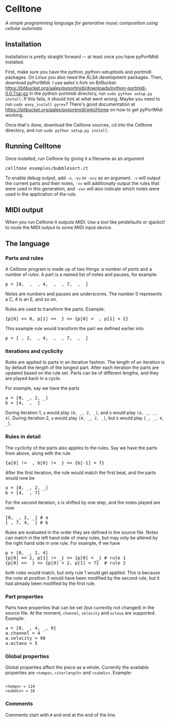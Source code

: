 Celltone
========

*A simple programming language for generative music composition using cellular automata*


Installation
------------

Installation is pretty straight forward -- at least once you have pyPortMidi installed.

First, make sure you have the python, python-setuptools and portmidi packages.
On Linux you also need the ALSA development packages. Then, download pyPortMidi. I use
aalex's fork on BitBucket: https://bitbucket.org/aalex/pyportmidi/downloads/python-portmidi-0.0.7.tar.gz
In the python-portmidi directory, run `sudo python setup.py install`. If this fails, it should hint
at what went wrong. Maybe you need to run `sudo easy_install pyrex`? 
There's good documentation at https://bitbucket.org/aalex/pyportmidi/wiki/Home
on how to get pyPortMidi working.

Once that's done, download the Celltone sources, cd into the Celltone directory, and run `sudo python setup.py install`.

Running Celltone
----------------

Once installed, run Celltone by giving it a filename as an argument

<pre>
celltone examples/bubblesort.ct
</pre>

To enable debug output, add `-v`, `-vv` or `-vvv` as an argument.
`-v` will output the current parts and their notes, `-vv` will
additionally output the rules that were used in this generation, and
`-vvv` will also indicate which notes were used in the application
of the rule.


MIDI output
-----------

When you run Celltone it outputs MIDI. Use a tool like pmdefaults or
qjackctl to route the MIDI output to some MIDI input device.


The language
------------

### Parts and rules ###

A Celltone program is made up of two things: a number of *parts* and
a number of *rules*. A part is a named list of notes and pauses, for 
example:

<pre>
p = [0, _, _, 4, _, _, 7, _, _]
</pre>

Notes are numbers and pauses are underscores. The number 0 represents
a C, 4 is an E, and so on.

Rules are used to transform the parts. Example:

<pre>
{p[0] == 0, p[1] == _} => {p[0] = _, p[1] = 2}
</pre>

This example rule would transform the part we defined earlier into

<pre>
p = [_, 2, _, 4, _, _, 7, _, _]
</pre>


### Iterations and cyclicity ###

Rules are applied to parts in an iterative fashion. The length
of an iteration is by default the length of the longest part.
After each iteration the parts are updated based on the rule set.
Parts can be of different lengths, and they are played back
in a cycle.

For example, say we have the parts

<pre>
a = [0, _, 2, _]
b = [4, _, _]
</pre>

During iteration 1, `a` would play `[0, _, 2, _]`, and `b` would play `[4, _, _, 4]`. During iteration 2, `a` would play `[0, _, 2, _]`, but `b` would play `[_, _, 4, _]`.

### Rules in detail ###

The cyclicity of the parts also applies to the rules. Say we have the
parts from above, along with the rule

<pre>
{a[0] != _, b[0] != _} => {b[-1] = 7}
</pre>

After the first iteration, the rule would match the first beat,
and the parts would now be

<pre>
a = [0, _, 2, _]
b = [4, _, 7]
</pre>

For the second iteration, `b` is shifted by one step, and the notes
played are now

<pre>
[0, _, 2, _] # a
[_, 7, 4, _] # b
</pre>

Rules are evaluated in the order they are defined in the source file.
Notes can match in the left hand side of many rules, but may only
be altered by the right hand side in one rule. For example, if we have

<pre>
p = [0, _, 2, 4]
{p[0] == 2, p[1] != _} => {p[0] = _} # rule 1
{p[0] == _} => {p[0] = 2, p[1] = 7}  # rule 2
</pre>

both rules would match, but only rule 1 would get applied. This is
because the note at position 3 would have been modified by the
second rule, but it had already been modified by the first rule.


### Part properties ###

Parts have properties that can be set (but currently not changed)
in the source file. At the moment, `channel`, `velocity` and
`octava` are supported. Example:

<pre>
a = [0, _, 4, _, 9]
a.channel = 4
a.velocity = 90
a.octava = 5
</pre>


### Global properties ###

Global properties affect the piece as a whole. Currently the
available properties are `<tempo>`, `<iterlength>` and `<subdiv>`. Example:

<code>
&lt;tempo&gt; = 124
&lt;subdiv&gt; = 16
</code>


### Comments ###

Comments start with `#` and end at the end of the line.

